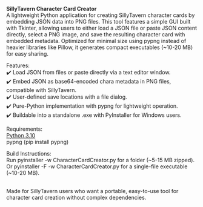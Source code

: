 <b>SillyTavern Character Card Creator</b><br>
A lightweight Python application for creating SillyTavern character cards by embedding JSON data into PNG files. This tool features a simple GUI built with Tkinter, allowing users to either load a JSON file or paste JSON content directly, select a PNG image, and save the resulting character card with embedded metadata. Optimized for minimal size using pypng instead of heavier libraries like Pillow, it generates compact executables (~10-20 MB) for easy sharing.<br>

Features:<br>
✔️ Load JSON from files or paste directly via a text editor window.<br>
✔️ Embed JSON as base64-encoded chara metadata in PNG files, compatible with SillyTavern.<br>
✔️ User-defined save locations with a file dialog.<br>
✔️ Pure-Python implementation with pypng for lightweight operation.<br>
✔️ Buildable into a standalone .exe with PyInstaller for Windows users.<br>

Requirements:<br>
<a href="https://www.python.org/downloads/release/python-31011/">Python 3.10</a><br>
pypng (pip install pypng)<br>

Build Instructions:<br>
Run pyinstaller -w CharacterCardCreator.py for a folder (~5-15 MB zipped).<br>
Or pyinstaller -F -w CharacterCardCreator.py for a single-file executable (~10-20 MB).<br><br>

Made for SillyTavern users who want a portable, easy-to-use tool for character card creation without complex dependencies.
